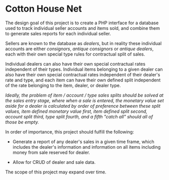Cotton House Net
================

The design goal of this project is to create a PHP interface for a
database used to track individual seller accounts and items sold,
and combine them to generate sales reports for each individual seller.

Sellers are known to the database as *dealers*, but in reality these
individual accounts are either *consignors*, *antique consignors* or
*antique dealers*, each with their own special type rules for
contractual split of sales.

Individual dealers can also have their own special contractual rates
independent of their types. Individual items belonging to a given
dealer can also have their own special contractual rates independent
of their dealer's rate and type, and each item can have their own
defined split independent of the rate belonging to the item, dealer,
or dealer type.

*Ideally, the problem of item / account / type sales splits should be solved at
the sales entry stage, where when a sale is entered, the monetary value set
aside for a dealer is calculated by order of preference between these split
values, item defined monetary value first, item defined split second, account
split third, type split fourth, and a fifth "catch all" should all of those be
empty.*

In order of importance, this project should fulfill the following:

+ Generate a report of any dealer's sales in a given time frame,
which includes the dealer's information and information on all items
including money from sale reserved for dealer.

+ Allow for CRUD of dealer and sale data.

The scope of this project may expand over time.
